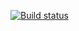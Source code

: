 [![Build status](https://ci.appveyor.com/api/projects/status/c9b4yt3uathjvphn?svg=true)](https://ci.appveyor.com/project/ElenaVedernikova/project-a-2-3-2)
